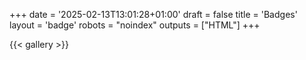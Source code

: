 +++
date = '2025-02-13T13:01:28+01:00'
draft = false
title = 'Badges'
layout = 'badge'
robots = "noindex"
outputs = ["HTML"]
+++

{{< gallery >}}

